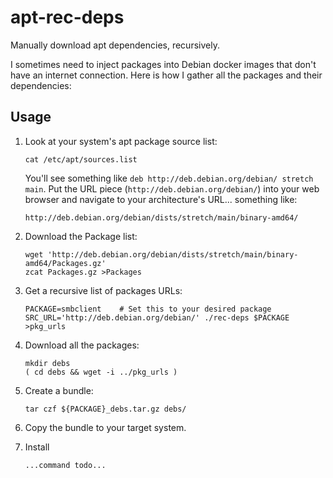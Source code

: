 # apt-rec-deps
Manually download apt dependencies, recursively.

I sometimes need to inject packages into Debian docker images that don't have an internet connection.  Here is how I gather all the packages and their dependencies:


## Usage

1. Look at your system's apt package source list:

    ```
    cat /etc/apt/sources.list
    ```

    You'll see something like `deb http://deb.debian.org/debian/ stretch main`.
    Put the URL piece (`http://deb.debian.org/debian/`) into your web browser and navigate to your architecture's URL... something like:

    ```
    http://deb.debian.org/debian/dists/stretch/main/binary-amd64/
    ```

2. Download the Package list:

    ```
    wget 'http://deb.debian.org/debian/dists/stretch/main/binary-amd64/Packages.gz'
    zcat Packages.gz >Packages
    ```

3. Get a recursive list of packages URLs:

    ```
    PACKAGE=smbclient    # Set this to your desired package
    SRC_URL='http://deb.debian.org/debian/' ./rec-deps $PACKAGE >pkg_urls
    ```

4. Download all the packages:

    ```
    mkdir debs
    ( cd debs && wget -i ../pkg_urls )
    ```

5. Create a bundle:

    ```
    tar czf ${PACKAGE}_debs.tar.gz debs/
    ```

6. Copy the bundle to your target system.

7. Install

    ```
    ...command todo...
    ```

